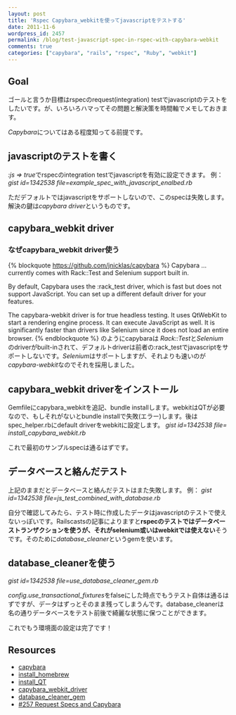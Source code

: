 ```yaml
---
layout: post
title: 'Rspec Capybara_webkitを使ってjavascriptをテストする'
date: 2011-11-6
wordpress_id: 2457
permalink: /blog/test-javascript-spec-in-rspec-with-capybara-webkit
comments: true
categories: ["capybara", "rails", "rspec", "Ruby", "webkit"]
---
```

## Goal
ゴールと言うか目標はrspecのrequest(integration) testでjavascriptのテストをしたいです。が、いろいろハマってその問題と解決策を時間軸でメモしておきます。

*Capybara*についてはある程度知ってる前提です。

## javascriptのテストを書く
*:js => true*でrspecのintegration testでjavascriptを有効に設定できます。
例：
*gist id=1342538 file=example_spec_with_javascript_enalbed.rb*

ただデフォルトではjavascriptをサポートしないので、このspecは失敗します。解決の鍵は*capybara driver*というものです。

## capybara_webkit driver
### なぜcapybara_webkit driver使う
{% blockquote https://github.com/jnicklas/capybara %}
Capybara ... currently comes with Rack::Test and Selenium support built in.

By default, Capybara uses the :rack_test driver, which is fast but does not support JavaScript. You can set up a different default driver for your features.

The capybara-webkit driver is for true headless testing. It uses QtWebKit to start a rendering engine process. It can execute JavaScript as well. It is significantly faster than drivers like Selenium since it does not load an entire browser.
{% endblockquote %}
のようにcapybaraは *Rack::Test</em>と<em>Selenium</em>のdriverがbuilt-inされて、デフォルトdriverは前者の:rack_testでjavascriptをサポートしないです。<em>Selenium</em>はサポートしますが、それよりも速いのが<em>capybara-webkit*なのでそれを採用しました。

## capybara_webkit driverをインストール
Gemfileにcapybara_webkitを追記、bundle installします。webkitはQTが必要なので、もしそれがないとbundle installで失敗(エラー)します。後はspec_helper.rbにdefault driverをwebkitに設定します。
*gist id=1342538 file= install_capybara_webkit.rb*

これで最初のサンプルspecは通るはずです。

## データベースと絡んだテスト
上記のままだとデータベースと絡んだテストはまた失敗します。
例：
*gist id=1342538 file=js_test_combined_with_database.rb*

自分で確認してみたら、テスト時に作成したデータはjavascriptのテストで使えないっぽいです。Railscastsの記事によりますと<strong>rspecのテストではデータベーストランザクションを使うが、それがselenium或いはwebkitでは使えない</strong>そうです。そのために*database_cleaner*というgemを使います。

## database_cleanerを使う
*gist id=1342538 file=use_database_cleaner_gem.rb*

*config.use_transactional_fixtures*をfalseにした時点でもうテスト自体は通るはずですが、データはずっとそのまま残ってしまうんです。database_cleanerは名の通りデータベースをテスト前後で綺麗な状態に保つことができます。

これでもう環境面の設定は完了です！

## Resources
+  [capybara](https://github.com/jnicklas/capybara)
+  [install_homebrew](https://github.com/mxcl/homebrew/wiki/installation)
+  [install_QT](https://github.com/thoughtbot/capybara-webkit/wiki/Installing-QT)
+  [capybara_webkit_driver](https://github.com/thoughtbot/capybara-webkit)
+  [database_cleaner_gem](https://github.com/bmabey/database_cleaner)
+  [#257 Request Specs and Capybara](http://railscasts.com/episodes/257-request-specs-and-capybara)

